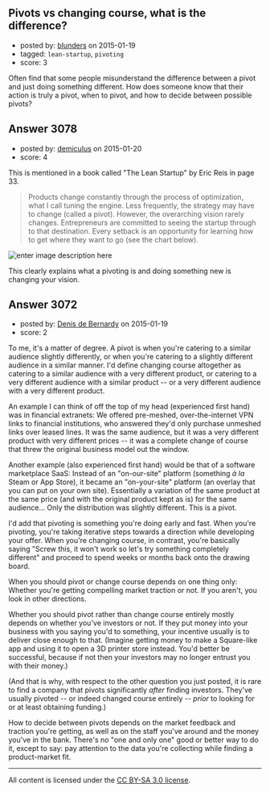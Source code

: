 ## Pivots vs changing course, what is the difference?

- posted by: [blunders](https://stackexchange.com/users/216182/blunders) on 2015-01-19
- tagged: `lean-startup`, `pivoting`
- score: 3

<p>Often find that some people misunderstand the difference between a pivot and just doing something different. How does someone know that their action is truly a pivot, when to pivot, and how to decide between possible pivots?</p>



## Answer 3078

- posted by: [demiculus](https://stackexchange.com/users/5264485/demiculus) on 2015-01-20
- score: 4

<p>This is mentioned in a book called "The Lean Startup" by Eric Reis in page 33.</p>

<blockquote>
  <p>Products change constantly through the process of optimization,
  what I call tuning the engine. Less frequently, the strategy may have
  to change (called a pivot). However, the overarching vision rarely
  changes. Entrepreneurs are committed to seeing the startup through
  to that destination. Every setback is an opportunity for learning
  how to get where they want to go (see the chart below).</p>
</blockquote>

<p><img src="https://i.stack.imgur.com/foHKX.jpg" alt="enter image description here"></p>

<p>This clearly explains what a pivoting is and doing something new is changing your vision.</p>



## Answer 3072

- posted by: [Denis de Bernardy](https://stackexchange.com/users/182468/denis-de-bernardy) on 2015-01-19
- score: 2

<p>To me, it's a matter of degree. A pivot is when you're catering to a similar audience slightly differently, or when you're catering to a slightly different audience in a similar manner. I'd define changing course altogether as catering to a similar audience with a very different product, or catering to a very different audience with a similar product -- or a very different audience with a very different product.</p>

<p>An example I can think of off the top of my head (experienced first hand) was in financial extranets: We offered pre-meshed, over-the-internet VPN links to financial institutions, who answered they'd only purchase unmeshed links over leased lines. It was the same audience, but it was a very different product with very different prices -- it was a complete change of course that threw the original business model out the window.</p>

<p>Another example (also experienced first hand) would be that of a software marketplace SaaS: Instead of an "on-our-site" platform (something <em>à la</em> Steam or App Store), it became an "on-your-site" platform (an overlay that you can put on your own site). Essentially a variation of the same product at the same price (and with the original product kept as is) for the same audience... Only the distribution was slightly different. This is a pivot.</p>

<p>I'd add that pivoting is something you're doing early and fast. When you're pivoting, you're taking iterative steps towards a direction while developing your offer. When you're changing course, in contrast, you're basically saying "Screw this, it won't work so let's try something completely different" and proceed to spend weeks or months back onto the drawing board.</p>

<p>When you should pivot or change course depends on one thing only: Whether you're getting compelling market traction or not. If you aren't, you look in other directions.</p>

<p>Whether you should pivot rather than change course entirely mostly depends on whether you've investors or not. If they put money into your business with you saying you'd to something, your incentive usually is to deliver close enough to that. (Imagine getting money to make a Square-like app and using it to open a 3D printer store instead. You'd better be successful, because if not then your investors may no longer entrust you with their money.)</p>

<p>(And that is why, with respect to the other question you just posted, it is rare to find a company that pivots significantly <em>after</em> finding investors. They've usually pivoted -- or indeed changed course entirely -- <em>prior</em> to looking for or at least obtaining funding.)</p>

<p>How to decide between pivots depends on the market feedback and traction you're getting, as well as on the staff you've around and the money you've in the bank. There's no "one and only one" good or better way to do it, except to say: pay attention to the data you're collecting while finding a product-market fit.</p>




---

All content is licensed under the [CC BY-SA 3.0 license](https://creativecommons.org/licenses/by-sa/3.0/).

